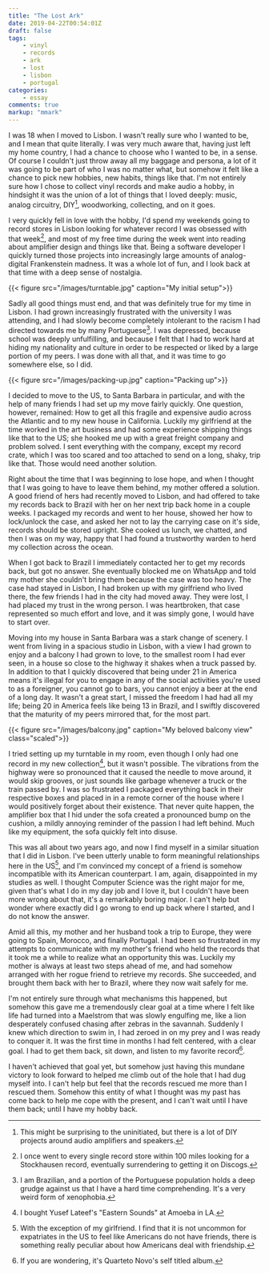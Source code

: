 ```yaml
---
title: "The Lost Ark"
date: 2019-04-22T00:54:01Z
draft: false
tags:
    - vinyl
    - records
    - ark
    - lost
    - lisbon
    - portugal
categories:
    - essay
comments: true
markup: "mmark"
---
```


I was 18 when I moved to Lisbon. I wasn't really sure who I wanted to be, and I
mean that quite literally. I was very much aware that, having just left my home
country, I had a chance to choose who I wanted to be, in a sense. Of course I
couldn't just throw away all my baggage and persona, a lot of it was going to be
part of who I was no matter what, but somehow it felt like a chance to pick new
hobbies, new habits, things like that. I'm not entirely sure how I chose to
collect vinyl records and make audio a hobby, in hindsight it was the union of a
lot of things that I loved deeply: music, analog circuitry, DIY[^1],
woodworking, collecting, and on it goes.

I very quickly fell in love with the hobby, I'd spend my weekends going to
record stores in Lisbon looking for whatever record I was obsessed with that
week[^2], and most of my free time during the week went into reading about
amplifier design and things like that. Being a software developer I quickly
turned those projects into increasingly large amounts of analog-digital
Frankenstein madness. It was a whole lot of fun, and I look back at that time
with a deep sense of nostalgia.

{{< figure src="/images/turntable.jpg" caption="My initial setup">}}

Sadly all good things must end, and that was definitely true for my time in
Lisbon. I had grown increasingly frustrated with the university I was attending,
and I had slowly become completely intolerant to the racism I had directed
towards me by many Portuguese[^3]. I was depressed, because school was deeply
unfulfilling, and because I felt that I had to work hard at hiding my
nationality and culture in order to be respected or liked by a large portion of
my peers. I was done with all that, and it was time to go somewhere else, so I
did.

{{< figure src="/images/packing-up.jpg" caption="Packing up">}}

I decided to move to the US, to Santa Barbara in particular, and with the help
of many friends I had set up my move fairly quickly. One question, however,
remained: How to get all this fragile and expensive audio across the Atlantic
and to my new house in California. Luckily my girlfriend at the time worked in
the art business and had some experience shipping things like that to the US;
she hooked me up with a great freight company and problem solved. I sent
everything with the company, except my record crate, which I was too scared and
too attached to send on a long, shaky, trip like that. Those would need another
solution.

Right about the time that I was beginning to lose hope, and when I thought that
I was going to have to leave them behind, my mother offered a solution. A good
friend of hers had recently moved to Lisbon, and had offered to take my records
back to Brazil with her on her next trip back home in a couple weeks. I packaged
my records and went to her house, showed her how to lock/unlock the case, and
asked her not to lay the carrying case on it's side, records should be stored
upright. She cooked us lunch, we chatted, and then I was on my way, happy that I
had found a trustworthy warden to herd my collection across the ocean.

When I got back to Brazil I immediately contacted her to get my records back,
but got no answer. She eventually blocked me on WhatsApp and told my mother she
couldn't bring them because the case was too heavy. The case had stayed in
Lisbon, I had broken up with my girlfriend who lived there, the few friends I
had in the city had moved away. They were lost, I had placed my trust in the
wrong person. I was heartbroken, that case represented so much effort and love,
and it was simply gone, I would have to start over.

Moving into my house in Santa Barbara was a stark change of scenery. I went from
living in a spacious studio in Lisbon, with a view I had grown to enjoy and a
balcony I had grown to love, to the smallest room I had ever seen, in a house so
close to the highway it shakes when a truck passed by. In addition to that I
quickly discovered that being under 21 in America means it's illegal for you to
engage in any of the social activities you're used to as a foreigner, you cannot
go to bars, you cannot enjoy a beer at the end of a long day. It wasn't a great
start, I missed the freedom I had had all my life; being 20 in America feels
like being 13 in Brazil, and I swiftly discovered that the maturity of my peers
mirrored that, for the most part.

{{< figure src="/images/balcony.jpg" caption="My beloved balcony view" class="scaled">}}

I tried setting up my turntable in my room, even though I only had one record
in my new collection[^4], but it wasn't possible. The vibrations from the
highway were so pronounced that it caused the needle to move around, it would
skip grooves, or just sounds like garbage whenever a truck or the train passed
by. I was so frustrated I packaged everything back in their respective boxes and
placed in in a remote corner of the house where I would positively forget about
their existence. That never quite happen, the amplifier box that I hid under the
sofa created a pronounced bump on the cushion, a mildly annoying reminder of the
passion I had left behind. Much like my equipment, the sofa quickly felt into
disuse.

This was all about two years ago, and now I find myself in a similar situation
that I did in Lisbon. I've been utterly unable to form meaningful relationships
here in the US[^5], and I'm convinced my concept of a friend is somehow
incompatible with its American counterpart. I am, again, disappointed in my
studies as well. I thought Computer Science was the right major for me, given
that's what I do in my day job and I love it, but I couldn't have been more
wrong about that, it's a remarkably boring major. I can't help but wonder where
exactly did I go wrong to end up back where I started, and I do not know the
answer.

Amid all this, my mother and her husband took a trip to Europe, they were going
to Spain, Morocco, and finally Portugal. I had been so frustrated in my attempts
to communicate with my mother's friend who held the records that it took me a
while to realize what an opportunity this was. Luckily my mother is always at
least two steps ahead of me, and had somehow arranged with her rogue friend to
retrieve my records. She succeeded, and brought them back with her to Brazil,
where they now wait safely for me.

I'm not entirely sure through what mechanisms this happened, but somehow this
gave me a tremendously clear goal at a time where I felt like life had turned
into a Maelstrom that was slowly engulfing me, like a lion desperately confused
chasing after zebras in the savannah. Suddenly I knew which direction to swim
in, I had zeroed in on my prey and I was ready to conquer it. It was the first
time in months I had felt centered, with a clear goal. I had to get them back,
sit down, and listen to my favorite record[^6].

I haven't achieved that goal yet, but somehow just having this mundane victory
to look forward to helped me climb out of the hole that I had dug myself into. I
can't help but feel that the records rescued me more than I rescued them.
Somehow this entity of what I thought was my past has come back to help me cope
with the present, and I can't wait until I have them back; until I have my hobby
back.

[^1]: This might be surprising to the uninitiated, but there is a lot of DIY projects around audio amplifiers and speakers.

[^2]: I once went to every single record store within 100 miles looking for a Stockhausen record, eventually surrendering to getting it on Discogs.

[^3]: I am Brazilian, and a portion of the Portuguese population holds a deep grudge against us that I have a hard time comprehending. It's a very weird form of xenophobia.

[^4]: I bought Yusef Lateef's "Eastern Sounds" at Amoeba in LA.

[^5]: With the exception of my girlfriend. I find that it is not uncommon for expatriates in the US to feel like Americans do not have friends, there is something really peculiar about how Americans deal with friendship.

[^6]: If you are wondering, it's Quarteto Novo's self titled album.
